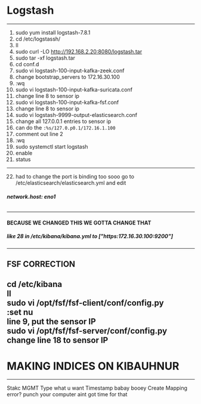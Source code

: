 # Logstash
---
1. sudo yum install logstash-7.8.1
2. cd /etc/logstassh/
3. ll
4. sudo curl -LO http://192.168.2.20:8080/logstash.tar
5. sudo tar -xf logstash.tar
6. cd conf.d
7. sudo vi logstash-100-input-kafka-zeek.conf
8. change bootstrap_servers to 172.16.30.100
9. :wq
10. sudo vi logstash-100-input-kafka-suricata.conf
11. change line 8 to sensor ip
12. sudo vi logstash-100-input-kafka-fsf.conf
13. change line 8 to sensor ip
14. sudo vi logstash-9999-output-elasticsearch.conf
15. change all 127.0.0.1 entries to sensor ip
16. can do the  `:%s/127.0.p0.1/172.16.1.100`
17. comment out line 2
18. :wq
19. sudo systemctl start logstash
20. enable
21. status
---
22. had to change the port is binding too sooo
go to /etc/elasticsearch/elasticsearch.yml and edit
###### **network.host: _eno1_**
---
#### BECAUSE WE CHANGED THIS WE GOTTA CHANGE THAT    
##### **like 28 in /etc/kibana/kibana.yml to ["https:172.16.30.100:9200"]**
---
FSF CORRECTION
---
cd /etc/kibana   
ll   
sudo vi /opt/fsf/fsf-client/conf/config.py  
:set nu  
line 9, put the sensor IP     
sudo vi /opt/fsf/fsf-server/conf/config.py      
change line 18 to sensor IP
---
# MAKING INDICES ON KIBAUHNUR
---
Stakc MGMT
Type what u want
Timestamp babay booey
Create
Mapping error? punch your computer aint got time for that 

